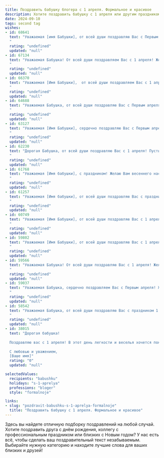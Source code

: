 ```yaml
---
title: Поздравить бабушку блогера с 1 апреля. Формальное и красивое
description: Хотите поздравить бабушку с 1 апреля или другим праздником? Наш ИИ создаст незабываемое поздравление, а вы обязательно выделитесь среди других.  
date: 2024-09-10
tags: second tag
wishes:
- id: 68641
  text: "Уважаемая [имя Бабушки], от всей души поздравляю Вас с Первым апреля! Желаю Вам, чтобы этот день принес только приятные сюрпризы и радостные моменты. Пусть Ваша жизнь будет наполнена яркими красками, а Ваша творческая энергия, как блогера, никогда не иссякнет!
  "
  rating: "undefined"
  updated: "null"
- id: 67134
  text: "Уважаемая Бабушка! От всей души поздравляем Вас с 1 апреля! Желаем Вам крепкого здоровья, творческих успехов в Вашем блогерском деле, радости и оптимизма! Пусть каждый день будет наполнен вдохновением и приятными моментами!
  "
  rating: "undefined"
  updated: "null"
- id: 66370
  text: "Уважаемая [Имя Бабушки],  от всей души поздравляем Вас с 1 апреля! Желаем, чтобы этот день был наполнен радостью, весельем и яркими впечатлениями. Пусть Ваша блогерская деятельность приносит Вам удовольствие, вдохновение и множество новых подписчиков. Счастья, здоровья и успехов Вам в Вашем творчестве!
  "
  rating: "undefined"
  updated: "null"
- id: 64688
  text: "Уважаемая Бабушка, от всей души поздравляю Вас с Первым апреля! Желаю Вам в этот день море позитива, ярких красок и приятных сюрпризов. Пусть Ваша жизнь будет полна вдохновения, а Ваш блог продолжает радовать Ваших читателей интересными и увлекательными материалами.
  "
  rating: "undefined"
  updated: "null"
- id: 63127
  text: "Уважаемая [Имя Бабушки], сердечно поздравляю Вас с Первым апреля! Желаю Вам море позитива, творческих успехов в Вашем блогерском деле и, конечно же, крепкого здоровья и благополучия в этот прекрасный весенний день!
  "
  rating: "undefined"
  updated: "null"
- id: 62230
  text: "Дорогая Бабушка, от всей души поздравляю Вас с 1 апреля! Пусть этот день принесет Вам море улыбок, ярких эмоций и приятных сюрпризов. Желаю Вам оставаться такой же энергичной, позитивной и вдохновляющей! Спасибо за Ваш талант и за то, что делитесь им со всеми нами. С праздником!
  "
  rating: "undefined"
  updated: "null"
- id: 61768
  text: "Уважаемая [Имя бабушки], с праздником! Желаю Вам весеннего настроения, радости и вдохновения! Пусть этот день принесет Вам много приятных моментов и новых идей для Вашего блога. С 1 апреля!
  "
  rating: "undefined"
  updated: "null"
- id: 61257
  text: "Уважаемая [Имя бабушки], от всей души поздравляю Вас с праздником! Пусть этот день принесет Вам море улыбок, радостных событий и приятных сюрпризов. Желаю Вам крепкого здоровья, оптимизма и творческой энергии. Пусть Ваше блоге́рское дело процветает, а аудитория растет с каждым днем!
  "
  rating: "undefined"
  updated: "null"
- id: 60749
  text: "Уважаемая [Имя Бабушки], от всей души поздравляю Вас с 1 апреля! Желаю Вам ярких событий, оптимистичного настроения и, конечно же, новых творческих идей для Вашего блога. Пусть каждый день приносит Вам радость и вдохновение!
  "
  rating: "undefined"
  updated: "null"
- id: 59802
  text: "Уважаемая [Имя Бабушки], от всей души поздравляю Вас с 1 апреля! Пусть этот день принесет Вам море улыбок и позитивных эмоций, а Ваши блоги продолжают вдохновлять и радовать Ваших преданных читателей! Желаю Вам творческих успехов, новых идей и  неиссякаемого энтузиазма!
  "
  rating: "undefined"
  updated: "null"
- id: 59566
  text: "Уважаемая Бабушка! От всей души поздравляю Вас с 1 апреля! Желаю Вам крепкого здоровья, оптимизма, радости и вдохновения на все новые творческие свершения в Вашей блогерской деятельности. Пусть Ваши посты всегда будут интересными и информативными, а аудитория — благодарной и лояльной. С праздником!
  "
  rating: "undefined"
  updated: "null"
- id: 59037
  text: "Уважаемая Бабушка, сердечно поздравляем Вас с Первым апреля! Желаем Вам  яркого, позитивного дня, наполненного  радостью и вдохновением. Пусть Ваша  творческая энергия и  опыт блогера продолжают  вдохновлять  многих!
  "
  rating: "undefined"
  updated: "null"
- id: 58542
  text: "Уважаемая Бабушка, от всей души поздравляю Вас с праздником 1 апреля! Желаю Вам крепкого здоровья, оптимизма  и  творческих успехов в Вашей блогеской деятельности. Пусть каждый Ваш пост несет свет, радость и вдохновение Вашим читателям. С праздником!
  "
  rating: "undefined"
  updated: "null"
- id: 38015
  text: "Дорогая бабушка!
  
  Поздравляю вас с 1 апреля! В этот день легкости и веселья хочется пожелать, чтобы жизнь ваша была полна ярких моментов и радостных сюрпризов. Как блогер, вы умеете делиться своей мудростью и позитивом с окружающими, и мы благодарны вам за это. Пусть ваши идеи и вдохновение никогда не иссякают, а каждый день приносит новые поводы для улыбок и творческих свершений.
  
  С любовью и уважением,
  [Ваше имя]"
  rating: "0"
  updated: "null"

selectedValues:
  recipients: "babushku"
  holidays: "s-1-aprelya"
  professions: "bloger"
  style: "formalnoje"

links:
- slug: "pozdravit-babushku-s-1-aprelya-formalnoje"
  title: "Поздравить бабушку с 1 апреля. Формальное и красивое"
---
```


Здесь вы найдете отличную подборку поздравлений на любой случай. 
Хотите поздравить друга с днём рождения, коллегу с профессиональным праздником или близких с Новым годом? У нас есть всё, чтобы сделать ваш поздравительный текст незабываемым. Выбирайте нужную категорию и находите лучшие слова для ваших близких и друзей!
